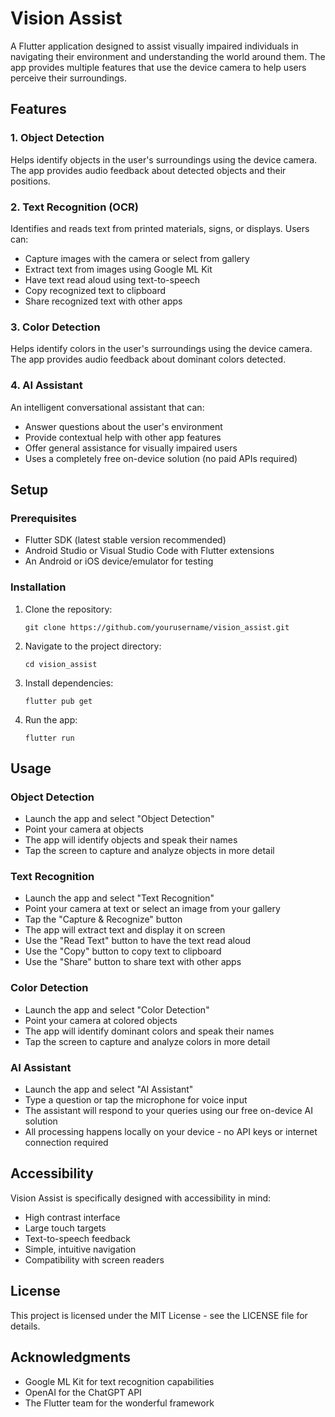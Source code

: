 # Vision Assist

A Flutter application designed to assist visually impaired individuals in navigating their environment and understanding the world around them. The app provides multiple features that use the device camera to help users perceive their surroundings.

## Features

### 1. Object Detection
Helps identify objects in the user's surroundings using the device camera. The app provides audio feedback about detected objects and their positions.

### 2. Text Recognition (OCR)
Identifies and reads text from printed materials, signs, or displays. Users can:
- Capture images with the camera or select from gallery
- Extract text from images using Google ML Kit
- Have text read aloud using text-to-speech
- Copy recognized text to clipboard
- Share recognized text with other apps

### 3. Color Detection
Helps identify colors in the user's surroundings using the device camera. The app provides audio feedback about dominant colors detected.

### 4. AI Assistant
An intelligent conversational assistant that can:
- Answer questions about the user's environment
- Provide contextual help with other app features
- Offer general assistance for visually impaired users
- Uses a completely free on-device solution (no paid APIs required)

## Setup

### Prerequisites
- Flutter SDK (latest stable version recommended)
- Android Studio or Visual Studio Code with Flutter extensions
- An Android or iOS device/emulator for testing

### Installation
1. Clone the repository:
   ```
   git clone https://github.com/yourusername/vision_assist.git
   ```

2. Navigate to the project directory:
   ```
   cd vision_assist
   ```

3. Install dependencies:
   ```
   flutter pub get
   ```

4. Run the app:
   ```
   flutter run
   ```

## Usage

### Object Detection
- Launch the app and select "Object Detection"
- Point your camera at objects
- The app will identify objects and speak their names
- Tap the screen to capture and analyze objects in more detail

### Text Recognition
- Launch the app and select "Text Recognition"
- Point your camera at text or select an image from your gallery
- Tap the "Capture & Recognize" button
- The app will extract text and display it on screen
- Use the "Read Text" button to have the text read aloud
- Use the "Copy" button to copy text to clipboard
- Use the "Share" button to share text with other apps

### Color Detection
- Launch the app and select "Color Detection"
- Point your camera at colored objects
- The app will identify dominant colors and speak their names
- Tap the screen to capture and analyze colors in more detail

### AI Assistant
- Launch the app and select "AI Assistant"
- Type a question or tap the microphone for voice input
- The assistant will respond to your queries using our free on-device AI solution
- All processing happens locally on your device - no API keys or internet connection required

## Accessibility

Vision Assist is specifically designed with accessibility in mind:
- High contrast interface
- Large touch targets
- Text-to-speech feedback
- Simple, intuitive navigation
- Compatibility with screen readers

## License

This project is licensed under the MIT License - see the LICENSE file for details.

## Acknowledgments

- Google ML Kit for text recognition capabilities
- OpenAI for the ChatGPT API
- The Flutter team for the wonderful framework
